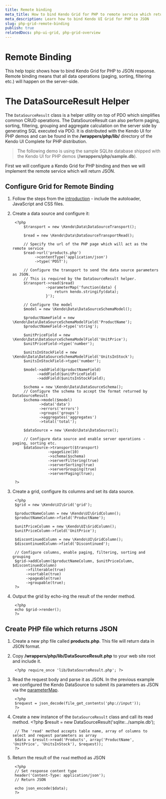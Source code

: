 ```yaml
---
title: Remote binding
meta_title: How to bind Kendo Grid for PHP to remote service which returns JSON
meta_description: Learn how to bind Kendo UI Grid for PHP to JSON
slug: php-grid-remote-binding
publish: true
relatedDocs: php-ui-grid, php-grid-overview
---
```

# Remote Binding

This help topic shows how to bind Kendo Grid for PHP to JSON response. Remote binding means that all data operations (paging, sorting, filtering etc.)
will happen on the server-side.

# The DataSourceResult Helper

The `DataSourceResult` class is a helper utility on top of PDO which simplifies common CRUD operations.
The DataSourceResult can also perform paging, sorting, filtering, grouping and aggregate calculation on the server side by generating SQL executed via PDO.
It is distributed with the Kendo UI for PHP demos and can be found in the **/wrappers/php/lib/** directory of the Kendo UI Complete for PHP distribution.

> The following demo is using the sample SQLite database shipped with the Kendo UI for PHP demos (**/wrappers/php/sample.db**).

First we will configure a Kendo Grid for PHP binding and then we will implement the remote service which will return JSON.

## Configure Grid for Remote Binding

1. Follow the steps from the [introduction](/getting-started/using-kendo-with/php/introduction) - include the autoloader, JavaScript and CSS files.
1. Create a data source and configure it:

        <?php
            $transport = new \Kendo\Data\DataSourceTransport();

            $read = new \Kendo\Data\DataSourceTransportRead();

            // Specify the url of the PHP page which will act as the remote service
            $read->url('products.php')
                 ->contentType('application/json')
                 ->type('POST');

            // Configure the transport to send the data source parameters as JSON.
            // This is required by the DataSourceResult helper.
            $transport->read($read)
                      ->parameterMap('function(data) {
                          return kendo.stringify(data);
                      }');

            // Configure the model
            $model = new \Kendo\Data\DataSourceSchemaModel();

            $productNameField = new \Kendo\Data\DataSourceSchemaModelField('ProductName');
            $productNameField->type('string');

            $unitPriceField = new \Kendo\Data\DataSourceSchemaModelField('UnitPrice');
            $unitPriceField->type('number');

            $unitsInStockField = new \Kendo\Data\DataSourceSchemaModelField('UnitsInStock');
            $unitsInStockField->type('number');

            $model->addField($productNameField)
                  ->addField($unitPriceField)
                  ->addField($unitsInStockField);

            $schema = new \Kendo\Data\DataSourceSchema();
            // Configure the schema to accept the format returned by DataSourceResult
            $schema->model($model)
                   ->data('data')
                   ->errors('errors')
                   ->groups('groups')
                   ->aggregates('aggregates')
                   ->total('total');

            $dataSource = new \Kendo\Data\DataSource();

            // Configure data source and enable server operations - paging, sorting etc.
            $dataSource->transport($transport)
                       ->pageSize(10)
                       ->schema($schema)
                       ->serverFiltering(true)
                       ->serverSorting(true)
                       ->serverGrouping(true)
                       ->serverPaging(true);

        ?>
1. Create a grid, configure its columns and set its data source.

        <?php
        $grid = new \Kendo\UI\Grid('grid');

        $productNameColumn = new \Kendo\UI\GridColumn();
        $productNameColumn->field('ProductName');

        $unitPriceColumn = new \Kendo\UI\GridColumn();
        $unitPriceColumn->field('UnitPrice');

        $discontinuedColumn = new \Kendo\UI\GridColumn();
        $discontinuedColumn->field('Discontinued');

        // Configure columns, enable paging, filtering, sorting and grouping
        $grid->addColumn($productNameColumn, $unitPriceColumn, $discontinuedColumn)
             ->filterable(true)
             ->sortable(true)
             ->pageable(true)
             ->groupable(true);
        ?>
1. Output the grid by echo-ing the result of the render method.

        <?php
        echo $grid->render();
        ?>

## Create PHP file which returns JSON

1. Create a new php file called **products.php**. This file will return data in JSON format.
1. Copy **/wrappers/php/lib/DataSourceResult.php** to your web site root and include it.

        <?php require_once 'lib/DataSourceResult.php'; ?>
1. Read the request body and parse it as JSON. In the previous example we configured the Kendo DataSource to submit its parameters as JSON via the [parameterMap](/api/wrappers/php/Kendo/Data/DataSourceTransport#parametermap).

        <?php
        $request = json_decode(file_get_contents('php://input'));
        ?>
1. Create a new instance of the `DataSourceResult` class and call its read method.
        <?php
        $result = new DataSourceResult('sqlite:../sample.db');

        // The 'read' method accepts table name, array of columns to select and request parameters as array
        $data = $result->read('Products', array('ProductName', 'UnitPrice', 'UnitsInStock'), $request));
        ?>
1. Return the result of the `read` method as JSON

        <?php
        // Set response content type
        header('Content-Type: application/json');
        // Return JSON

        echo json_encode($data);
        ?>
